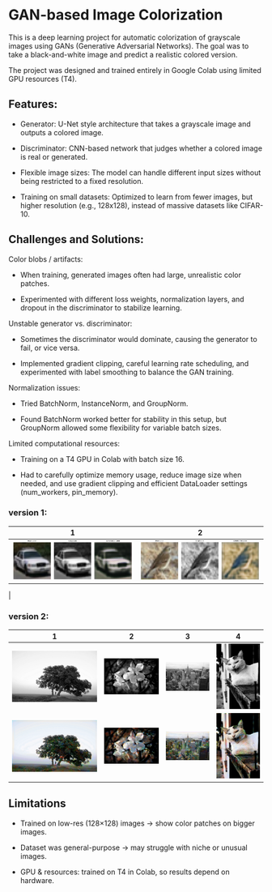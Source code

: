 # GAN-based Image Colorization

This is a deep learning project for automatic colorization of grayscale images using GANs (Generative Adversarial Networks). The goal was to take a black-and-white image and predict a realistic colored version.

The project was designed and trained entirely in Google Colab using limited GPU resources (T4).

## Features:
- Generator: U-Net style architecture that takes a grayscale image and outputs a colored image.
- Discriminator: CNN-based network that judges whether a colored image is real or generated.

- Flexible image sizes: The model can handle different input sizes without being restricted to a fixed resolution.

- Training on small datasets: Optimized to learn from fewer images, but higher resolution (e.g., 128x128), instead of massive datasets like CIFAR-10.

## Challenges and Solutions:

Color blobs / artifacts:

- When training, generated images often had large, unrealistic color patches.

- Experimented with different loss weights, normalization layers, and dropout in the discriminator to stabilize learning.

Unstable generator vs. discriminator:

- Sometimes the discriminator would dominate, causing the generator to fail, or vice versa.

- Implemented gradient clipping, careful learning rate scheduling, and experimented with label smoothing to balance the GAN training.

Normalization issues:

- Tried BatchNorm, InstanceNorm, and GroupNorm.

- Found BatchNorm worked better for stability in this setup, but GroupNorm allowed some flexibility for variable batch sizes.

Limited computational resources:

- Training on a T4 GPU in Colab with batch size 16.

- Had to carefully optimize memory usage, reduce image size when needed, and use gradient clipping and efficient DataLoader settings (num_workers, pin_memory).


### version 1:
| 1                                  | 2                                   |
|------------------------------------|-------------------------------------|
| ![example_image](imgs/example.png) | ![example_image](imgs/example2.png) |
|

### version 2:
| 1                                    | 2                                   | 3                                    | 4                                    |
|--------------------------------------|-------------------------------------|--------------------------------------|--------------------------------------|
| ![black_and_white](imgs/input1.jpeg) | ![black_and_white](imgs/input2.jpg) | ![black_and_white](imgs/input3.jpeg) | ![black_and_white](imgs/input4.jpeg) |
| ![colored_img](imgs/output1.png)     | ![colored_img](imgs/output2.png)    | ![colored_img](imgs/output3.png)     | ![colored_img](imgs/output4.png)     |

## Limitations

- Trained on low-res (128×128) images -> show color patches on bigger images.

- Dataset was general-purpose -> may struggle with niche or unusual images.
- GPU & resources: trained on T4 in Colab, so results depend on hardware.
